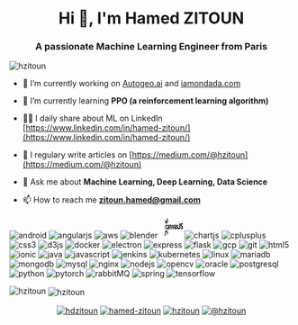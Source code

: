 <h1 align="center">Hi 👋, I'm Hamed ZITOUN</h1>
<h3 align="center">A passionate Machine Learning Engineer from Paris</h3>

<p align="left"> <img src="https://komarev.com/ghpvc/?username=hzitoun" alt="hzitoun" /> </p>

- 🔭 I’m currently working on [Autogeo.ai](https://autogeo.ai) and [iamondada.com](http://AtelierDeepLearning.com)

- 🌱 I’m currently learning **PPO (a reinforcement learning algorithm)**

- 👨‍💻 I daily share about ML on LinkedIn [https://www.linkedin.com/in/hamed-zitoun/](https://www.linkedin.com/in/hamed-zitoun/)

- 📝 I regulary write articles on [https://medium.com/@hzitoun](https://medium.com/@hzitoun)

- 💬 Ask me about **Machine Learning, Deep Learning, Data Science**

- 📫 How to reach me **zitoun.hamed@gmail.com**

<p align="left"><img src="https://devicons.github.io/devicon/devicon.git/icons/android/android-original-wordmark.svg" alt="android" width="40" height="40"/> <img src="https://devicons.github.io/devicon/devicon.git/icons/angularjs/angularjs-original.svg" alt="angularjs" width="40" height="40"/> <img src="https://devicons.github.io/devicon/devicon.git/icons/amazonwebservices/amazonwebservices-original-wordmark.svg" alt="aws" width="40" height="40"/> <img src="https://download.blender.org/branding/community/blender_community_badge_white.svg" alt="blender" width="40" height="40"/> <img src="https://raw.githubusercontent.com/Hardik0307/Hardik0307/master/assets/canvasjs-charts.svg" alt="canvasjs" width="40" height="40"/> <img src="https://www.chartjs.org/media/logo-title.svg" alt="chartjs" width="40" height="40"/> <img src="https://devicons.github.io/devicon/devicon.git/icons/cplusplus/cplusplus-original.svg" alt="cplusplus" width="40" height="40"/> <img src="https://devicons.github.io/devicon/devicon.git/icons/css3/css3-original-wordmark.svg" alt="css3" width="40" height="40"/> <img src="https://devicons.github.io/devicon/devicon.git/icons/d3js/d3js-original.svg" alt="d3js" width="40" height="40"/> <img src="https://devicons.github.io/devicon/devicon.git/icons/docker/docker-original-wordmark.svg" alt="docker" width="40" height="40"/> <img src="https://devicons.github.io/devicon/devicon.git/icons/electron/electron-original.svg" alt="electron" width="40" height="40"/> <img src="https://devicons.github.io/devicon/devicon.git/icons/express/express-original-wordmark.svg" alt="express" width="40" height="40"/> <img src="https://www.vectorlogo.zone/logos/pocoo_flask/pocoo_flask-icon.svg" alt="flask" width="40" height="40"/> <img src="https://www.vectorlogo.zone/logos/google_cloud/google_cloud-icon.svg" alt="gcp" width="40" height="40"/> <img src="https://www.vectorlogo.zone/logos/git-scm/git-scm-icon.svg" alt="git" width="40" height="40"/> <img src="https://devicons.github.io/devicon/devicon.git/icons/html5/html5-original-wordmark.svg" alt="html5" width="40" height="40"/> <img src="https://upload.wikimedia.org/wikipedia/commons/d/d1/Ionic_Logo.svg" alt="ionic" width="40" height="40"/> <img src="https://devicons.github.io/devicon/devicon.git/icons/java/java-original-wordmark.svg" alt="java" width="40" height="40"/> <img src="https://devicons.github.io/devicon/devicon.git/icons/javascript/javascript-original.svg" alt="javascript" width="40" height="40"/> <img src="https://www.vectorlogo.zone/logos/jenkins/jenkins-icon.svg" alt="jenkins" width="40" height="40"/> <img src="https://www.vectorlogo.zone/logos/kubernetes/kubernetes-icon.svg" alt="kubernetes" width="40" height="40"/> <img src="https://devicons.github.io/devicon/devicon.git/icons/linux/linux-original.svg" alt="linux" width="40" height="40"/> <img src="https://www.vectorlogo.zone/logos/mariadb/mariadb-icon.svg" alt="mariadb" width="40" height="40"/> <img src="https://devicons.github.io/devicon/devicon.git/icons/mongodb/mongodb-original-wordmark.svg" alt="mongodb" width="40" height="40"/> <img src="https://devicons.github.io/devicon/devicon.git/icons/mysql/mysql-original-wordmark.svg" alt="mysql" width="40" height="40"/> <img src="https://devicons.github.io/devicon/devicon.git/icons/nginx/nginx-original.svg" alt="nginx" width="40" height="40"/> <img src="https://devicons.github.io/devicon/devicon.git/icons/nodejs/nodejs-original-wordmark.svg" alt="nodejs" width="40" height="40"/> <img src="https://www.vectorlogo.zone/logos/opencv/opencv-icon.svg" alt="opencv" width="40" height="40"/> <img src="https://devicons.github.io/devicon/devicon.git/icons/oracle/oracle-original.svg" alt="oracle" width="40" height="40"/> <img src="https://devicons.github.io/devicon/devicon.git/icons/postgresql/postgresql-original-wordmark.svg" alt="postgresql" width="40" height="40"/> <img src="https://devicons.github.io/devicon/devicon.git/icons/python/python-original.svg" alt="python" width="40" height="40"/> <img src="https://www.vectorlogo.zone/logos/pytorch/pytorch-icon.svg" alt="pytorch" width="40" height="40"/> <img src="https://www.vectorlogo.zone/logos/rabbitmq/rabbitmq-icon.svg" alt="rabbitMQ" width="40" height="40"/> <img src="https://www.vectorlogo.zone/logos/springio/springio-icon.svg" alt="spring" width="40" height="40"/> <img src="https://www.vectorlogo.zone/logos/tensorflow/tensorflow-icon.svg" alt="tensorflow" width="40" height="40"/></p><p><img align="left" src="https://github-readme-stats.vercel.app/api/top-langs/?username=hzitoun&layout=compact&hide=html" alt="hzitoun" /></p>

<p>&nbsp;<img align="center" src="https://github-readme-stats.vercel.app/api?username=hzitoun&show_icons=true" alt="hzitoun" /></p>

<p align="center"> 
<a href="https://twitter.com/hdzitoun" target="blank"><img align="center" src="https://cdn.jsdelivr.net/npm/simple-icons@3.0.1/icons/twitter.svg" alt="hdzitoun" height="30" width="30" /></a>
<a href="https://linkedin.com/in/hamed-zitoun" target="blank"><img align="center" src="https://cdn.jsdelivr.net/npm/simple-icons@3.0.1/icons/linkedin.svg" alt="hamed-zitoun" height="30" width="30" /></a>
<a href="https://stackoverflow.com/users/3192021/hzitoun?tab=profile" target="blank"><img align="center" src="https://cdn.jsdelivr.net/npm/simple-icons@3.0.1/icons/stackoverflow.svg" alt="hzitoun" height="30" width="30" /></a>
<a href="https://medium.com/@hzitoun" target="blank"><img align="center" src="https://cdn.jsdelivr.net/npm/simple-icons@3.0.1/icons/medium.svg" alt="@hzitoun" height="30" width="30" /></a>
</p>
